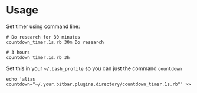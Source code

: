 # Usage

Set timer using command line:

    # Do research for 30 minutes
    countdown_timer.1s.rb 30m Do research

    # 3 hours
    countdown_timer.1s.rb 3h

Set this in your `~/.bash_profile` so you can just the command `countdown`

    echo 'alias countdown="~/.your.bitbar.plugins.directory/countdown_timer.1s.rb"' >>
